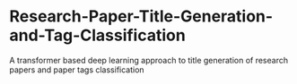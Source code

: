 # Research-Paper-Title-Generation-and-Tag-Classification
A transformer based deep learning approach to title generation of research papers and paper tags classification 
